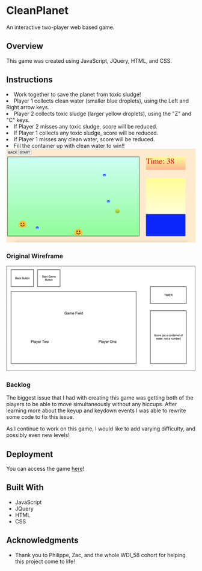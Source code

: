# CleanPlanet

An interactive two-player web based game. 

## Overview

This game was created using JavaScript, JQuery, HTML, and CSS.

## Instructions
<li>Work together to save the planet from toxic sludge!</li>
<li>Player 1 collects clean water (smaller blue droplets), using the Left and Right arrow keys.</li>
<li>Player 2 collects toxic sludge (larger yellow droplets), using the "Z" and "C" keys.</li>
<li>If Player 2 misses any toxic sludge, score will be reduced.</li>
<li>If Player 1 collects any toxic sludge, score will be reduced.</li>
<li>If Player 1 misses any clean water, score will be reduced.</li>
<li>Fill the container up with clean water to win!!</li>

<img src='game_screenshot.png'>

### Original Wireframe
<img src='wireframe.png'>

### Backlog

The biggest issue that I had with creating this game was getting both of the players to be able to move simultaneously without any hiccups.  After learning more about the keyup and keydown events I was able to rewrite some code to fix this issue.  

As I continue to work on this game, I would like to add varying difficulty, and possibly even new levels!

## Deployment

You can access the game [here](https://arowland900.github.io/first-game/)!

## Built With

* JavaScript
* JQuery
* HTML
* CSS


## Acknowledgments

* Thank you to Philippe, Zac, and the whole WDI_58 cohort for helping this project come to life!